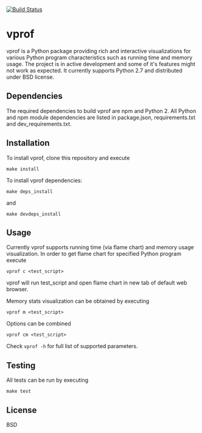 [![Build Status](https://travis-ci.org/nvdv/vprof.svg?branch=master)](https://travis-ci.org/nvdv/vprof)

# vprof

vprof is a Python package providing rich and interactive visualizations for
various Python program characteristics such as running time and memory usage.
The project is in active development and some of it's features might not work as
expected. It currently supports Python 2.7 and distributed under BSD license.

## Dependencies
The required dependencies to build vprof are npm and Python 2. All Python
and npm module dependencies are listed in package.json, requirements.txt and
dev_requirements.txt.
## Installation
To install vprof, clone this repository and execute

    make install

To install vprof dependencies:

    make deps_install

and

    make devdeps_install


## Usage
Currently vprof supports running time (via flame chart) and memory usage
visualization.
In order to get flame chart for specified Python program execute

    vprof c <test_script>

vprof will run test_script and open flame chart in new tab of default web
browser.

Memory stats visualization can be obtained by executing

    vprof m <test_script>

Options can be combined

    vprof cm <test_script>

Check ```vprof -h``` for full list of supported parameters.

## Testing
All tests can be run by executing

    make test


## License
BSD

